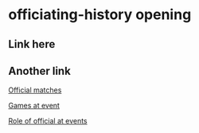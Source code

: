 # officiating-history opening

## Link here

## Another link

[Official matches](officials_v18.html)

[Games at event](official_at_events.html)

[Role of official at events](officials_roles_v1.html)
